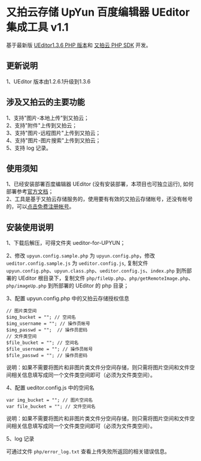 # 又拍云存储 UpYun 百度编辑器 UEditor 集成工具 v1.1

基于最新版 [UEditor1.3.6 PHP 版本](http://ueditor.baidu.com/website/download.html#ueditor)和 [又拍云 PHP SDK](https://github.com/upyun/php-sdk) 开发。

## 更新说明

1、UEditor 版本由1.2.6.1升级到1.3.6   

## 涉及又拍云的主要功能

1、支持"图片-本地上传"到又拍云；  
2、支持"附件"上传到又拍云；  
3、支持"图片-远程图片"上传到又拍云；  
4、支持"图片-图片搜索"上传到又拍云；  
5、支持 log 记录。

## 使用须知

1、已经安装部署百度编辑器 UEditor (没有安装部署，本项目也可独立运行), 如何部署参考[官方文档](http://fex.baidu.com/ueditor/)；  
2、工具是基于又拍云存储服务的，使用要有有效的又拍云存储帐号，还没有帐号的，可以[点击免费注册帐号](https://www.upyun.com/cp/#/register/)。

## 安装使用说明

1、下载后解压，可得文件夹 ueditor-for-UPYUN；

2、修改 `upyun.config.sample.php` 为 `upyun.config.php`，修改 `ueditor.config.sample.js` 为 `ueditor.config.js`, 复制文件 `upyun.config.php`、`upyun.class.php`、`ueditor.config.js`、`index.php` 到所部署的 UEditor 根目录下，复制文件 `php/fileUp.php`、`php/getRemoteImage.php`、`php/imageUp.php` 到所部署的 UEditor 的 php 目录；

3、配置 upyun.config.php 中的又拍云存储授权信息

```
// 图片类空间
$img_bucket = ""; // 空间名
$img_username = ""; // 操作员帐号
$img_passwd = "";  // 操作员密码
// 文件类空间
$file_bucket = ""; // 空间名
$file_username = ""; // 操作员帐号
$file_passwd = ""; // 操作员密码
```

说明：如果不需要将图片和非图片类文件分空间存储，则只需将图片空间和文件空间相关信息填写成同一个文件类空间即可（必须为文件类空间）。

4、配置 ueditor.config.js 中的空间名

```
var img_bucket = ""; // 图片空间名
var file_bucket = ""; // 文件空间名
```

说明：如果不需要将图片和非图片类文件分空间存储，则只需将图片空间和文件空间相关信息填写成同一个文件类空间即可（必须为文件类空间）。

5、log 记录

可通过文件 `php/error_log.txt` 查看上传失败所返回的相关错误信息。
